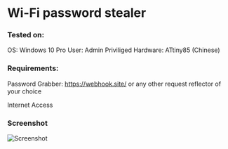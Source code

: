 # Wi-Fi password stealer

### Tested on:
OS: Windows 10 Pro
User: Admin Priviliged
Hardware: ATtiny85 (Chinese)

### Requirements:
Password Grabber: https://webhook.site/ or any other request reflector of your choice

Internet Access

### Screenshot
![Screenshot](https://i.ibb.co/fkQv9tN/Untitled.png)

